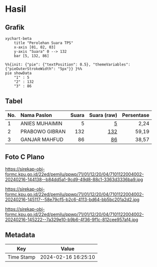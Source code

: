 # Hasil

## Grafik

```mermaid
xychart-beta
    title "Perolehan Suara TPS"
    x-axis [01, 02, 03]
    y-axis "Suara" 0 --> 132
    bar [5, 132, 86]
```

```mermaid
%%{init: {"pie": {"textPosition": 0.5}, "themeVariables": {"pieOuterStrokeWidth": "5px"}} }%%
pie showData
    "1" : 5
    "2" : 132
    "3" : 86
```

## Tabel

| No. | Nama Paslon    | Suara | Suara (raw) | Persentase |
|:--- |:-------------- | -----:| -----------:| ----------:|
| 1   | ANIES MUHAIMIN | 5     | [5][p-1]    | 2,24       |
| 2   | PRABOWO GIBRAN | 132   | [132][p-2]  | 59,19      |
| 3   | GANJAR MAHFUD  | 86    | [86][p-3]   | 38,57      |


[p-1]: https://github.com/gigit-pemilu/pemilu-2024-71-sulawesi-utara/blob/main/pilpres/hitung-suara/sub/71-sulawesi-utara/sub/01-bolaang-mongondow/sub/12-lolak/sub/2004-tandu/sub/002-tps/sub/paslon-1.txt
[p-2]: https://github.com/gigit-pemilu/pemilu-2024-71-sulawesi-utara/blob/main/pilpres/hitung-suara/sub/71-sulawesi-utara/sub/01-bolaang-mongondow/sub/12-lolak/sub/2004-tandu/sub/002-tps/sub/paslon-2.txt
[p-3]: https://github.com/gigit-pemilu/pemilu-2024-71-sulawesi-utara/blob/main/pilpres/hitung-suara/sub/71-sulawesi-utara/sub/01-bolaang-mongondow/sub/12-lolak/sub/2004-tandu/sub/002-tps/sub/paslon-3.txt

## Foto C Plano

https://sirekap-obj-formc.kpu.go.id/22ed/pemilu/ppwp/71/01/12/20/04/7101122004002-20240216-144138--b84dd5a1-9cd9-49d8-88c1-3363d3336ba9.jpg

https://sirekap-obj-formc.kpu.go.id/22ed/pemilu/ppwp/71/01/12/20/04/7101122004002-20240216-145117--58e79cf5-b2c6-4113-bd64-bb5bc201a2d2.jpg

https://sirekap-obj-formc.kpu.go.id/22ed/pemilu/ppwp/71/01/12/20/04/7101122004002-20240216-145222--7a329e10-b9b6-4f36-9f1c-812cee957af4.jpg


## Metadata

| Key        | Value               |
| ---------- | ------------------- |
| Time Stamp | 2024-02-16 16:25:10 |



